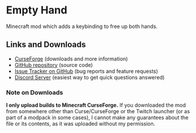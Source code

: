 # Empty Hand

Minecraft mod which adds a keybinding to free up both hands.

## Links and Downloads
- [CurseForge](https://minecraft.curseforge.com/projects/empty-hand) (downloads and more information)
- [GitHub repository](https://github.com/SilentChaos512/Empty-Hand) (source code)
- [Issue Tracker on GitHub](https://github.com/SilentChaos512/Empty-Hand/issues) (bug reports and feature requests)
- [Discord Server](https://discord.gg/gh84eWK) (easiest way to get quick questions answered)

### Note on Downloads
**I only upload builds to Minecraft CurseForge.** If you downloaded the mod from somewhere other than Curse/CurseForge or the Twitch launcher (or as part of a modpack in some cases), I cannot make any guarantees about the file or its contents, as it was uploaded without my permission.
